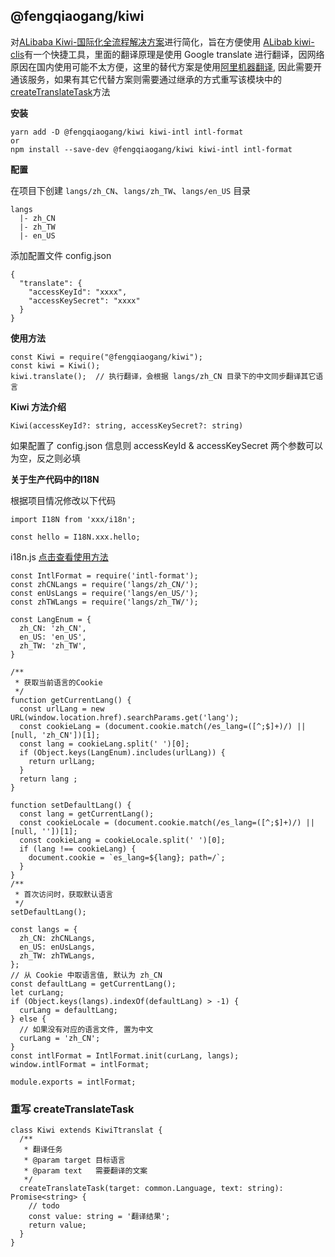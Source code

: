 ## @fengqiaogang/kiwi

对[ALibaba Kiwi-国际化全流程解决方案](https://github.com/alibaba/kiwi)进行简化，旨在方便使用
[ALibab kiwi-clis](https://www.npmjs.com/package/kiwi-clis)有一个快捷工具，里面的翻译原理是使用
Google translate 进行翻译，因网络原因在国内使用可能不太方便，这里的替代方案是使用[阿里机器翻译](https://help.aliyun.com/product/30396.html), 因此需要开通该服务，如果有其它代替方案则需要通过继承的方式重写该模块中的[createTranslateTask](#createTranslateTask)方法

**安装**
```
yarn add -D @fengqiaogang/kiwi kiwi-intl intl-format
or
npm install --save-dev @fengqiaogang/kiwi kiwi-intl intl-format
```

**配置**

在项目下创建 `langs/zh_CN`、`langs/zh_TW`、`langs/en_US` 目录

```
langs
  |- zh_CN
  |- zh_TW
  |- en_US
```

添加配置文件 config.json

```
{
  "translate": {
    "accessKeyId": "xxxx",
    "accessKeySecret": "xxxx"
  }
}
```

**使用方法**

```
const Kiwi = require("@fengqiaogang/kiwi");
const kiwi = Kiwi();
kiwi.translate();  // 执行翻译，会根据 langs/zh_CN 目录下的中文同步翻译其它语言
```

**Kiwi 方法介绍**

```
Kiwi(accessKeyId?: string, accessKeySecret?: string)
```
如果配置了 config.json 信息则 accessKeyId & accessKeySecret 两个参数可以为空，反之则必填

**关于生产代码中的I18N**

根据项目情况修改以下代码

```
import I18N from 'xxx/i18n';

const hello = I18N.xxx.hello;
```

i18n.js [点击查看使用方法](https://github.com/alibaba/kiwi)

```
const IntlFormat = require('intl-format');
const zhCNLangs = require('langs/zh_CN/');
const enUsLangs = require('langs/en_US/');
const zhTWLangs = require('langs/zh_TW/');

const LangEnum = {
  zh_CN: 'zh_CN',
  en_US: 'en_US',
  zh_TW: 'zh_TW',
}

/**
 * 获取当前语言的Cookie
 */
function getCurrentLang() {
  const urlLang = new URL(window.location.href).searchParams.get('lang');
  const cookieLang = (document.cookie.match(/es_lang=([^;$]+)/) || [null, 'zh_CN'])[1];
  const lang = cookieLang.split(' ')[0];
  if (Object.keys(LangEnum).includes(urlLang)) {
    return urlLang;
  }
  return lang ;
}

function setDefaultLang() {
  const lang = getCurrentLang();
  const cookieLocale = (document.cookie.match(/es_lang=([^;$]+)/) || [null, ''])[1];
  const cookieLang = cookieLocale.split(' ')[0];
  if (lang !== cookieLang) {
    document.cookie = `es_lang=${lang}; path=/`;
  }
}
/**
 * 首次访问时，获取默认语言
 */
setDefaultLang();

const langs = {
  zh_CN: zhCNLangs,
  en_US: enUsLangs,
  zh_TW: zhTWLangs,
};
// 从 Cookie 中取语言值, 默认为 zh_CN
const defaultLang = getCurrentLang();
let curLang;
if (Object.keys(langs).indexOf(defaultLang) > -1) {
  curLang = defaultLang;
} else {
  // 如果没有对应的语言文件, 置为中文
  curLang = 'zh_CN';
}
const intlFormat = IntlFormat.init(curLang, langs);
window.intlFormat = intlFormat;

module.exports = intlFormat;
```


### 重写 createTranslateTask

```
class Kiwi extends KiwiTtranslat {
  /**
   * 翻译任务
   * @param target 目标语言
   * @param text   需要翻译的文案
   */
  createTranslateTask(target: common.Language, text: string): Promise<string> {
    // todo
    const value: string = '翻译结果';
    return value;
  }
}
```
